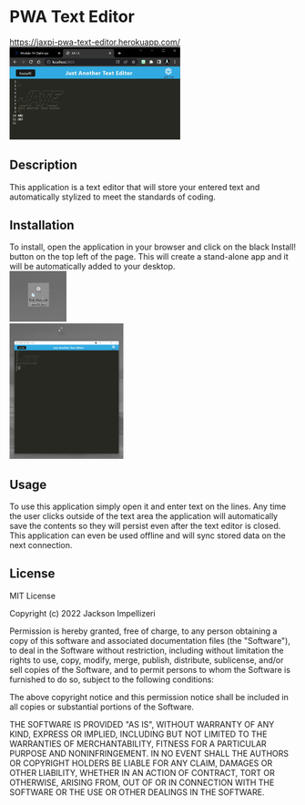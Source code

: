 # PWA Text Editor

https://jaxpi-pwa-text-editor.herokuapp.com/
<br><img src="Develop/server/images/jatebrowsopen.jpg" style="width:300px; height auto;">

## Description

This application is a text editor that will store your entered text and automatically stylized to meet the standards of coding.

## Installation

To install, open the application in your browser and click on the black Install! button on the top left of the page. This will create a stand-alone app and it will be automatically added to your desktop.
<br><img src="Develop/server/images/jateinstapp.jpg" style="width:100px; height auto;">
<br><img src="Develop/server/images/jateinstappopen.jpg" style="width:200px; height auto;">

## Usage

To use this application simply open it and enter text on the lines. Any time the user clicks outside of the text area the application will automatically save the contents so they will persist even after the text editor is closed.
This application can even be used offline and will sync stored data on the next connection.

## License

MIT License

Copyright (c) 2022 Jackson Impellizeri

Permission is hereby granted, free of charge, to any person obtaining a copy
of this software and associated documentation files (the "Software"), to deal
in the Software without restriction, including without limitation the rights
to use, copy, modify, merge, publish, distribute, sublicense, and/or sell
copies of the Software, and to permit persons to whom the Software is
furnished to do so, subject to the following conditions:

The above copyright notice and this permission notice shall be included in all
copies or substantial portions of the Software.

THE SOFTWARE IS PROVIDED "AS IS", WITHOUT WARRANTY OF ANY KIND, EXPRESS OR
IMPLIED, INCLUDING BUT NOT LIMITED TO THE WARRANTIES OF MERCHANTABILITY,
FITNESS FOR A PARTICULAR PURPOSE AND NONINFRINGEMENT. IN NO EVENT SHALL THE
AUTHORS OR COPYRIGHT HOLDERS BE LIABLE FOR ANY CLAIM, DAMAGES OR OTHER
LIABILITY, WHETHER IN AN ACTION OF CONTRACT, TORT OR OTHERWISE, ARISING FROM,
OUT OF OR IN CONNECTION WITH THE SOFTWARE OR THE USE OR OTHER DEALINGS IN THE
SOFTWARE.
